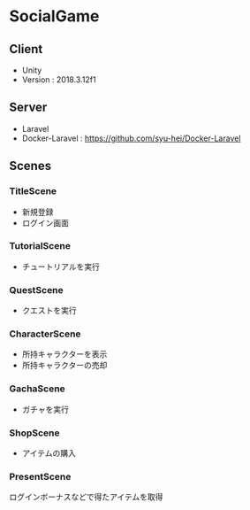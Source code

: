 # SocialGame
## Client
* Unity  
* Version : 2018.3.12f1  
## Server
* Laravel
* Docker-Laravel : https://github.com/syu-hei/Docker-Laravel
## Scenes
### TitleScene
* 新規登録  
* ログイン画面 
### TutorialScene
* チュートリアルを実行  
### QuestScene
* クエストを実行  
### CharacterScene
* 所持キャラクターを表示  
* 所持キャラクターの売却  
### GachaScene
* ガチャを実行  
### ShopScene
* アイテムの購入  
### PresentScene
ログインボーナスなどで得たアイテムを取得
